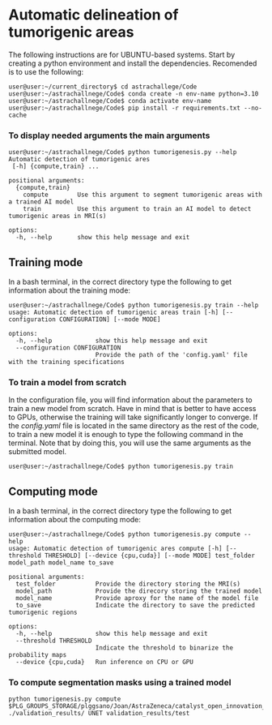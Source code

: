 # Automatic delineation of tumorigenic areas
The following instructions are for UBUNTU-based systems. Start by creating a python environment and install the dependencies. Recomended is to use the following: 

```shell
user@user:~/current_directory$ cd astrachallege/Code
user@user:~/astrachallnege/Code$ conda create -n env-name python=3.10
user@user:~/astrachallnege/Code$ conda activate env-name
user@user:~/astrachallnege/Code$ pip install -r requirements.txt --no-cache
```

### To  display needed arguments the main arguments
```shell
user@user:~/astrachallnege/Code$ python tumorigenesis.py --help
Automatic detection of tumorigenic ares
 [-h] {compute,train} ...

positional arguments:
  {compute,train}
    compute        Use this argument to segment tumorigenic areas with a trained AI model
    train          Use this argument to train an AI model to detect tumorigenic areas in MRI(s)

options:
  -h, --help       show this help message and exit
```

## Training mode
In a bash terminal, in the correct directory type the following to get information about the training mode:
```shell
user@user:~/astrachallnege/Code$ python tumorigenesis.py train --help
usage: Automatic detection of tumorigenic areas train [-h] [--configuration CONFIGURATION] [--mode MODE]

options:
  -h, --help            show this help message and exit
  --configuration CONFIGURATION
                        Provide the path of the 'config.yaml' file with the training specifications
```
### To train a model from scratch
In the configuration file, you will find information about the parameters to train a new model from scratch. Have in mind that is better to have access to GPUs, otherwise the training will take significantly longer to converge. If the *config.yaml* file is located in the same directory as the rest of the code, to train a new model it is enough to type the following command in the terminal. Note that by doing this, you will use the same arguments as the submitted model.
```shell
user@user:~/astrachallnege/Code$ python tumorigenesis.py train
```

## Computing mode	
In a bash terminal, in the correct directory type the following to get information about the computing mode:
```shell
user@user:~/astrachallnege/Code$ python tumorigenesis.py compute --help
usage: Automatic detection of tumorigenic ares compute [-h] [--threshold THRESHOLD] [--device {cpu,cuda}] [--mode MODE] test_folder model_path model_name to_save

positional arguments:
  test_folder           Provide the directory storing the MRI(s)
  model_path            Provide the direcory storing the trained model
  model_name            Provide aproxy for the name of the model file
  to_save               Indicate the directory to save the predicted tumorigenic regions

options:
  -h, --help            show this help message and exit
  --threshold THRESHOLD
                        Indicate the threshold to binarize the probability maps
  --device {cpu,cuda}   Run inference on CPU or GPU
```
### To compute segmentation masks using a trained model	
```shell
python tumorigenesis.py compute $PLG_GROUPS_STORAGE/plggsano/Joan/AstraZeneca/catalyst_open_innovation_challenge/train/ ./validation_results/ UNET validation_results/test
```
